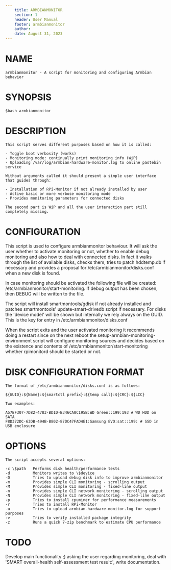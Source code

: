 ```yaml
---
    title: ARMBIANMONITOR
    section: 1
    header: User Manual
    footer: armbianmonitor
    author:
    date: August 31, 2023
---
```


# NAME
    armbianmonitor - A script for monitoring and configuring Armbian behavior

# SYNOPSIS
    $bash armbianmonitor

# DESCRIPTION
    This script serves different purposes based on how it is called:

    - Toggle boot verbosity (works)
    - Monitoring mode: continually print monitoring info (WiP)
    - Uploading /var/log/armbian-hardware-monitor.log to online pastebin service

    Without arguments called it should present a simple user interface that guides through:

    - Installation of RPi-Monitor if not already installed by user
    - Active basic or more verbose monitoring mode
    - Provides monitoring parameters for connected disks

    The second part is WiP and all the user interaction part still completely missing.

# CONFIGURATION
This script is used to configure armbianmonitor behaviour. It will ask the user whether to activate monitoring or not, whether to enable debug 
monitoring and also how to deal with connected disks. In fact it walks through the list of available disks, checks them, tries to patch hddtemp.db if 
necessary and provides a proposal for /etc/armbianmonitor/disks.conf when a new disk is found.

In case monitoring should be activated the following file will be created: /etc/armbianmonitor/start-monitoring. If debug output has been chosen, 
then DEBUG will be written to the file.

The script will install smartmontools/gdisk if not already installed and patches smartmontools' update-smart-drivedb script if necessary. For disks 
the 'device model' will be shown but internally we rely always on the GUID. This is the key for entry in /etc/armbianmonitor/disks.conf

When the script exits and the user activated monitoring it recommends doing a restart since on the next reboot the setup-armbian-monitoring- 
environment script will configure monitoring sources and decides based on the existence and contents of /etc/armbianmonitor/start-monitoring whether 
rpimonitord should be started or not.

# DISK CONFIGURATION FORMAT
    The format of /etc/armbianmonitor/disks.conf is as follows:

    ${GUID}:${Name}:${smartctl prefix}:${temp call}:${CRC}:${LCC}

    Two examples:

    A57BF307-7D82-4783-BD1D-B346CA8C195B:WD Green::199:193 # WD HDD on SATA
    F8D372DC-63DB-494B-B802-87DC47FAD4E1:Samsung EVO:sat::199: # SSD in USB enclosure

# OPTIONS
    The script accepts several options:

    -c \$path   Performs disk health/performance tests
    -d          Monitors writes to \$device
    -D          Tries to upload debug disk info to improve armbianmonitor
    -m          Provides simple CLI monitoring - scrolling output
    -M          Provides simple CLI monitoring - fixed-line output
    -n          Provides simple CLI network monitoring - scrolling output
    -N          Provides simple CLI network monitoring - fixed-line output
    -p          Tries to install cpuminer for performance measurements
    -r          Tries to install RPi-Monitor
    -u          Tries to upload armbian-hardware-monitor.log for support purposes
    -v          Tries to verify installed package integrity
    -z          Runs a quick 7-zip benchmark to estimate CPU performance

# TODO
  Develop main functionality ;) asking the user regarding monitoring, deal with 'SMART overall-health self-assessment test result:', write documentation.

